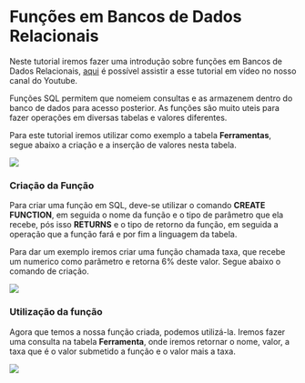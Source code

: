 # Funções em Bancos de Dados Relacionais

Neste tutorial iremos fazer uma introdução sobre funções em Bancos de Dados Relacionais, [aqui](https://youtu.be/pcwSYm2fZ7o) é possível assistir a esse tutorial em vídeo no nosso canal do Youtube.

Funções SQL permitem que nomeiem consultas e as armazenem dentro do banco de dados para acesso posterior. As funções são muito uteis para fazer operações em diversas tabelas e valores diferentes.

Para este tutorial iremos utilizar como exemplo a tabela **Ferramentas**, segue abaixo a criação e a inserção de valores nesta tabela.

![](https://github.com/ciencia-de-dados-pratica/GEAM-basico/blob/master/2020/Bruno-Fun%C3%A7%C3%B5es%20em%20Bancos%20de%20Dados%20Relacionais/Imagens/Imagem01.png)

### Criação da Função

Para criar uma função em SQL, deve-se utilizar o comando **CREATE FUNCTION**, em seguida o nome da função e o tipo de parâmetro que ela recebe, pós isso **RETURNS** e o tipo de retorno da função, em seguida a operação que a função fará e por fim a linguagem da tabela.

Para dar um exemplo iremos criar uma função chamada taxa, que recebe um numerico como parâmetro e retorna 6% deste valor. Segue abaixo o comando de criação.

![](https://github.com/ciencia-de-dados-pratica/GEAM-basico/blob/master/2020/Bruno-Fun%C3%A7%C3%B5es%20em%20Bancos%20de%20Dados%20Relacionais/Imagens/Imagem02.png)

### Utilização da função

Agora que temos a nossa função criada, podemos utilizá-la. Iremos fazer uma consulta na tabela **Ferramenta**, onde iremos retornar o nome, valor, a taxa que é o valor submetido a função e o valor mais a taxa.  

![](https://github.com/ciencia-de-dados-pratica/GEAM-basico/blob/master/2020/Bruno-Fun%C3%A7%C3%B5es%20em%20Bancos%20de%20Dados%20Relacionais/Imagens/Imagem03.png)
